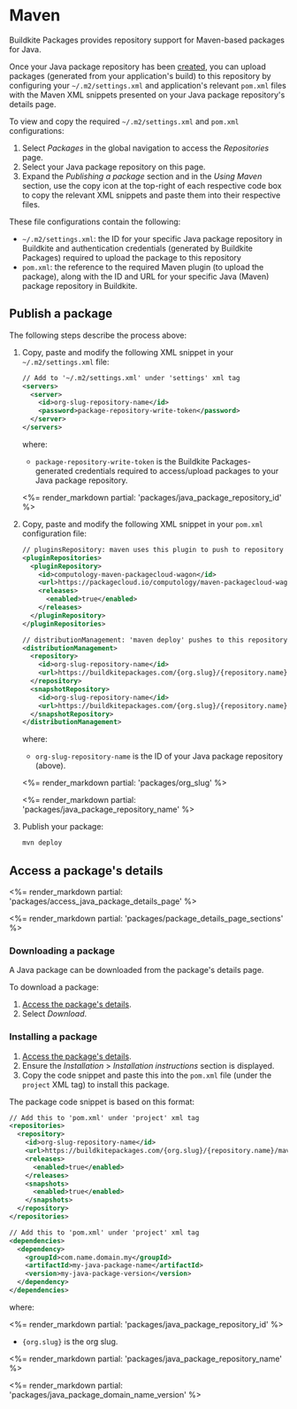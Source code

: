 # Maven

Buildkite Packages provides repository support for Maven-based packages for Java.

Once your Java package repository has been [created](/docs/packages/manage-repositories#create-a-repository), you can upload packages (generated from your application's build) to this repository by configuring your `~/.m2/settings.xml` and application's relevant `pom.xml` files with the Maven XML snippets presented on your Java package repository's details page.

To view and copy the required  `~/.m2/settings.xml` and `pom.xml` configurations:

1. Select _Packages_ in the global navigation to access the _Repositories_ page.
1. Select your Java package repository on this page.
1. Expand the _Publishing a package_ section and in the _Using Maven_ section, use the copy icon at the top-right of each respective code box to copy the relevant XML snippets and paste them into their respective files.

These file configurations contain the following:

- `~/.m2/settings.xml`: the ID for your specific Java package repository in Buildkite and authentication credentials (generated by Buildkite Packages) required to upload the package to this repository
- `pom.xml`: the reference to the required Maven plugin (to upload the package), along with the ID and URL for your specific Java (Maven) package repository in Buildkite.

## Publish a package

The following steps describe the process above:

1. Copy, paste and modify the following XML snippet in your `~/.m2/settings.xml` file:

    ```xml
    // Add to '~/.m2/settings.xml' under 'settings' xml tag
    <servers>
      <server>
        <id>org-slug-repository-name</id>
        <password>package-repository-write-token</password>
      </server>
    </servers>
    ```

    where:
    * `package-repository-write-token` is the Buildkite Packages-generated credentials required to access/upload packages to your Java package repository.

    <%= render_markdown partial: 'packages/java_package_repository_id' %>

1. Copy, paste and modify the following XML snippet in your `pom.xml` configuration file:

    ```xml
    // pluginsRepository: maven uses this plugin to push to repository
    <pluginRepositories>
      <pluginRepository>
        <id>computology-maven-packagecloud-wagon</id>
        <url>https://packagecloud.io/computology/maven-packagecloud-wagon/maven2</url>           
        <releases>
          <enabled>true</enabled>
        </releases>
      </pluginRepository>
    </pluginRepositories>

    // distributionManagement: 'maven deploy' pushes to this repository
    <distributionManagement>
      <repository>
        <id>org-slug-repository-name</id>
        <url>https://buildkitepackages.com/{org.slug}/{repository.name}</url>
      </repository>
      <snapshotRepository>
        <id>org-slug-repository-name</id>
        <url>https://buildkitepackages.com/{org.slug}/{repository.name}</url>
      </snapshotRepository>
    </distributionManagement>
    ```

    where:
    * `org-slug-repository-name` is the ID of your Java package repository (above).

    <%= render_markdown partial: 'packages/org_slug' %>

    <%= render_markdown partial: 'packages/java_package_repository_name' %>

1. Publish your package:

    ```bash
    mvn deploy
    ```

## Access a package's details

<%= render_markdown partial: 'packages/access_java_package_details_page' %>

<%= render_markdown partial: 'packages/package_details_page_sections' %>

### Downloading a package

A Java package can be downloaded from the package's details page.

To download a package:

1. [Access the package's details](#access-a-packages-details).
1. Select _Download_.

### Installing a package

1. [Access the package's details](#access-a-packages-details).
1. Ensure the _Installation_ > _Installation instructions_ section is displayed.
1. Copy the code snippet and paste this into the `pom.xml` file (under the `project` XML tag) to install this package.

The package code snippet is based on this format:

```xml
// Add this to 'pom.xml' under 'project' xml tag
<repositories>
  <repository>
    <id>org-slug-repository-name</id>
    <url>https://buildkitepackages.com/{org.slug}/{repository.name}/maven2/</url>
    <releases>
      <enabled>true</enabled>
    </releases>
    <snapshots>
      <enabled>true</enabled>
    </snapshots>
  </repository>
</repositories>

// Add this to 'pom.xml' under 'project' xml tag
<dependencies>
  <dependency>
    <groupId>com.name.domain.my</groupId>
    <artifactId>my-java-package-name</artifactId>
    <version>my-java-package-version</version>
  </dependency>
</dependencies>
```

where:

<%= render_markdown partial: 'packages/java_package_repository_id' %>

- `{org.slug}` is the org slug.

<%= render_markdown partial: 'packages/java_package_repository_name' %>

<%= render_markdown partial: 'packages/java_package_domain_name_version' %>
